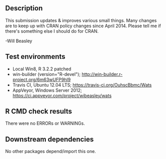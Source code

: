 ## Description
This submission updates & improves various small things.  Many changes are to keep up with CRAN policy changes since April 2014.  Please tell me if there's something else I should do for CRAN.

-Will Beasley

## Test environments
* Local Win8, R 3.2.2 patched
* win-builder (version="R-devel"); http://win-builder.r-project.org/6m63wUFP9hI9
* Travis CI, Ubuntu 12.04 LTS; https://travis-ci.org/OuhscBbmc/Wats
* AppVeyor, Windows Server 2012; https://ci.appveyor.com/project/wibeasley/wats

## R CMD check results
There were no ERRORs or WARNINGs. 

## Downstream dependencies
No other packages depend/import this one.
